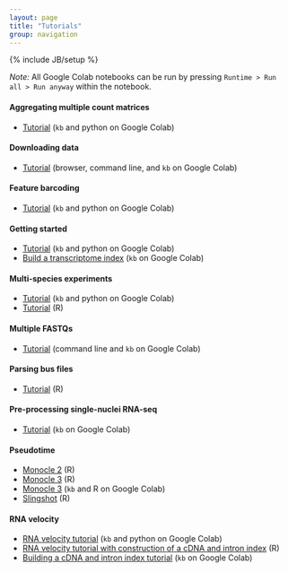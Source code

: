 ```yaml
---
layout: page
title: "Tutorials"
group: navigation
---
```


{% include JB/setup %}

*Note:* All Google Colab notebooks can be run by pressing `Runtime > Run all > Run anyway` within the notebook.

#### Aggregating multiple count matrices
- [Tutorial](https://colab.research.google.com/github/pachterlab/kallistobustools/blob/master/notebooks/kb_aggregating_count_matrices.ipynb) (`kb` and python on Google Colab)

#### Downloading data
- [Tutorial](https://colab.research.google.com/github/pachterlab/kallistobustools/blob/master/notebooks/data_download.ipynb) (browser, command line, and `kb` on Google Colab)

#### Feature barcoding
- [Tutorial](https://colab.research.google.com/github/pachterlab/kallistobustools/blob/master/notebooks/kb_kite.ipynb) (`kb` and python on Google Colab)

#### Getting started
- [Tutorial](https://colab.research.google.com/github/pachterlab/kallistobustools/blob/master/notebooks/kb_standard.ipynb) (`kb` and python on Google Colab)
- [Build a transcriptome index](https://colab.research.google.com/github/pachterlab/kallistobustools/blob/master/notebooks/kb_transcriptome_index.ipynb) (`kb` on Google Colab)

#### Multi-species experiments
- [Tutorial](https://colab.research.google.com/github/pachterlab/kallistobustools/blob/master/notebooks/kb_species_mixing.ipynb) (`kb` and python on Google Colab)
- [Tutorial](https://bustools.github.io/BUS_notebooks_R/10xv2.html) (R)

#### Multiple FASTQs
- [Tutorial](https://colab.research.google.com/github/pachterlab/kallistobustools/blob/master/notebooks/kb_multiple_files.ipynb) (command line and `kb` on Google Colab)

#### Parsing bus files
- [Tutorial](https://bustools.github.io/BUS_notebooks_R/10xv3.html) (R)

#### Pre-processing single-nuclei RNA-seq
- [Tutorial](https://colab.research.google.com/github/pachterlab/kallistobustools/blob/master/notebooks/kb_single_nucleus.ipynb) (`kb` on Google Colab)

#### Pseudotime
- [Monocle 2](https://bustools.github.io/BUS_notebooks_R/monocle2.html) (R)
- [Monocle 3](https://bustools.github.io/BUS_notebooks_R/monocle3.html) (R)
- [Monocle 3](https://colab.research.google.com/github/pachterlab/kallistobustools/blob/master/notebooks/kb_monocle.ipynb) (`kb` and R on Google Colab)
- [Slingshot](https://bustools.github.io/BUS_notebooks_R/slingshot.html) (R)

#### RNA velocity
- [RNA velocity tutorial](https://colab.research.google.com/github/pachterlab/kallistobustools/blob/master/notebooks/kb_velocity.ipynb) (`kb` and python on Google Colab)
- [RNA velocity tutorial with construction of a cDNA and intron index](https://bustools.github.io/BUS_notebooks_R/velocity.html) (R)
- [Building a cDNA and intron index tutorial](https://colab.research.google.com/github/pachterlab/kallistobustools/blob/master/notebooks/kb_velocity_index.ipynb) (`kb` on Google Colab)
